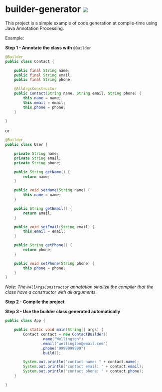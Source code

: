 # builder-generator [![](https://jitpack.io/v/WellingtonCosta/builder-generator.svg)](https://jitpack.io/#WellingtonCosta/builder-generator)


This project is a simple example of code generation at compile-time using Java Annotation Processing.

Example:

__Step 1 - Annotate the class with__ ```@Builder```

```java
@Builder
public class Contact {

    public final String name;
    public final String email;
    public final String phone;

    @AllArgsConstructor
    public Contact(String name, String email, String phone) {
        this.name = name;
        this.email = email;
        this.phone = phone;
    }
    
}
```

or

```java
@Builder
public class User {

    private String name;
    private String email;
    private String phone;

    public String getName() {
        return name;
    }

    public void setName(String name) {
        this.name = name;
    }

    public String getEmail() {
        return email;
    }

    public void setEmail(String email) {
        this.email = email;
    }

    public String getPhone() {
        return phone;
    }

    public void setPhone(String phone) {
        this.phone = phone;
    }
}
```

*Note: The ```@AllArgsConstructor``` annotation sinalize the compiler that the class have a constructor with all arguments.*

__Step 2 - Compile the project__

__Step 3 - Use the builder class generated automatically__

```java
public class App {

    public static void main(String[] args) {
        Contact contact = new ContactBuilder()
                .name("Wellington")
                .email("wellington@email.com")
                .phone("9999999999")
                .build();

        System.out.println("contact name: " + contact.name);
        System.out.println("contact email: " + contact.email);
        System.out.println("contact phone: " + contact.phone);
    }

}
```

